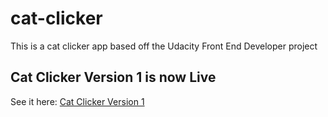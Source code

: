# cat-clicker
This is a cat clicker app based off the Udacity Front End Developer project

## Cat Clicker Version 1 is now Live

See it here: [Cat Clicker Version 1](https://clockwerkz.github.io/cat-clicker/)